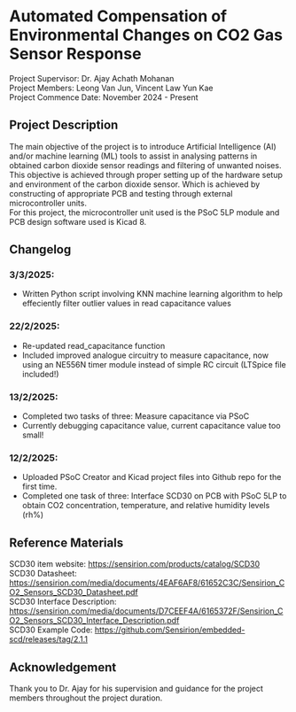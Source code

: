 #  Automated Compensation of Environmental Changes on CO2 Gas Sensor Response
Project Supervisor: Dr. Ajay Achath Mohanan <br>
Project Members: Leong Van Jun, Vincent Law Yun Kae <br>
Project Commence Date: November 2024 - Present <br>
## Project Description <br>
The main objective of the project is to introduce Artificial Intelligence (AI) and/or machine learning (ML) tools to assist in analysing patterns in obtained carbon dioxide sensor readings and filtering of unwanted noises. <br>
This objective is achieved through proper setting up of the hardware setup and environment of the carbon dioxide sensor. Which is achieved by constructing of appropriate PCB and testing through external microcontroller units. <br>
For this project, the microcontroller unit used is the PSoC 5LP module and PCB design software used is Kicad 8.

## Changelog
### 3/3/2025:
  - Written Python script involving KNN machine learning algorithm to help effeciently filter outlier values in read capacitance values
### 22/2/2025:
  - Re-updated read_capacitance function
  - Included improved analogue circuitry to measure capacitance, now using an
    NE556N timer module instead of simple RC circuit (LTSpice file included!)
### 13/2/2025:
  - Completed two tasks of three: Measure capacitance via PSoC
  - Currently debugging capacitance value, current capacitance value too small!
### 12/2/2025: 
  - Uploaded PSoC Creator and Kicad project files into Github repo for the first time.
  - Completed one task of three: Interface SCD30 on PCB with PSoC 5LP to obtain CO2 concentration, temperature, and relative humidity levels (rh%)

## Reference Materials
SCD30 item website: https://sensirion.com/products/catalog/SCD30 <br>
SCD30 Datasheet: https://sensirion.com/media/documents/4EAF6AF8/61652C3C/Sensirion_CO2_Sensors_SCD30_Datasheet.pdf <br>
SCD30 Interface Description: https://sensirion.com/media/documents/D7CEEF4A/6165372F/Sensirion_CO2_Sensors_SCD30_Interface_Description.pdf <br>
SCD30 Example Code: https://github.com/Sensirion/embedded-scd/releases/tag/2.1.1 <br>

## Acknowledgement
Thank you to Dr. Ajay for his supervision and guidance for the project members throughout the project duration.
